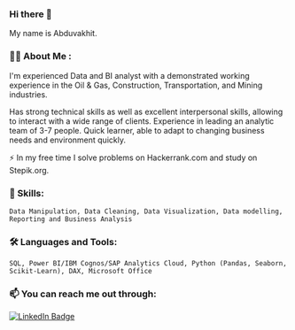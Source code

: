 ### Hi there 👋

My name is Abduvakhit. 

### 👩‍💻 About Me :

I'm experienced Data and BI analyst with a demonstrated working experience in the Oil & Gas, Construction, Transportation, and Mining industries. 

Has strong technical skills as well as excellent interpersonal skills, allowing to interact with a wide range of clients. Experience in leading an analytic team of 3-7 people. Quick learner, able to adapt to changing business needs and environment quickly.

⚡ In my free time I solve problems on Hackerrank.com and study on Stepik.org.

### 🔭 Skills: 
    Data Manipulation, Data Cleaning, Data Visualization, Data modelling, Reporting and Business Analysis

### 🛠 Languages and Tools:
    SQL, Power BI/IBM Cognos/SAP Analytics Cloud, Python (Pandas, Seaborn, Scikit-Learn), DAX, Microsoft Office

### 📫 You can reach me out through:

<div id="badges">
  <a href="https://www.linkedin.com/in/abduvakhit-junussov-698528b5/">
    <img src="https://img.shields.io/badge/LinkedIn-blue?style=for-the-badge&logo=linkedin&logoColor=white" alt="LinkedIn Badge"/>
  </a>
 </div>

<!--
**Abduvakhit/Abduvakhit** is a ✨ _special_ ✨ repository because its `README.md` (this file) appears on your GitHub profile.

Here are some ideas to get you started:

- 🔭 I’m currently working on ...
- 🌱 I’m currently learning ...
- 👯 I’m looking to collaborate on ...
- 🤔 I’m looking for help with ...
- 💬 Ask me about ...
-  How to reach me: ...
- 😄 Pronouns: ...
- ⚡ Fun fact: ...
-->
